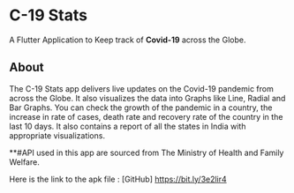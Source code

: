 # C-19 Stats

A Flutter Application to Keep track of **Covid-19** across the Globe.

## About
The C-19 Stats app delivers live updates on the Covid-19 pandemic from across the Globe. It also visualizes the data into Graphs like Line, Radial and Bar Graphs. You can check the growth of the pandemic in a country, the increase in rate of cases, death rate and recovery rate of the country in the last 10 days.
It also contains a report of all the states in India with appropriate visualizations.

**#API used in this app are sourced from The Ministry of Health and Family Welfare.

Here is the link to the apk file :
[GitHub] https://bit.ly/3e2lir4
